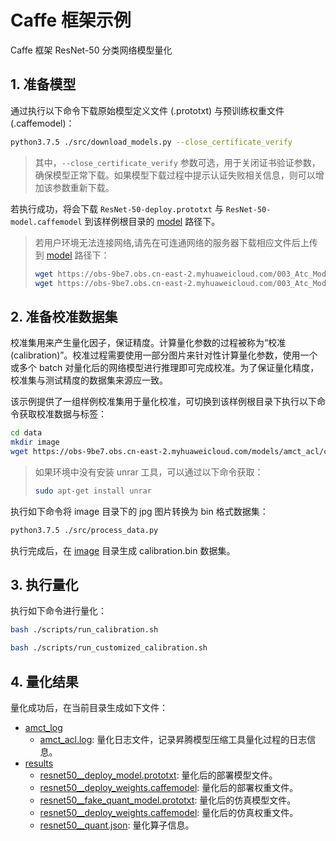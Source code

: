 # Caffe 框架示例

Caffe 框架 ResNet-50 分类网络模型量化

## 1. 准备模型

通过执行以下命令下载原始模型定义文件 (.prototxt) 与预训练权重文件 (.caffemodel)：

```bash
python3.7.5 ./src/download_models.py --close_certificate_verify
```

> 其中，`--close_certificate_verify` 参数可选，用于关闭证书验证参数，确保模型正常下载。如果模型下载过程中提示认证失败相关信息，则可以增加该参数重新下载。

若执行成功，将会下载 `ResNet-50-deploy.prototxt` 与 `ResNet-50-model.caffemodel` 到该样例根目录的 [model](./model/) 路径下。

> 若用户环境无法连接网络,请先在可连通网络的服务器下载相应文件后上传到 [model](./model/) 路径下：
>
> ```bash
> wget https://obs-9be7.obs.cn-east-2.myhuaweicloud.com/003_Atc_Models/AE/ATC%20Model/resnet_50/ResNet-50-deploy.prototxt
> wget https://obs-9be7.obs.cn-east-2.myhuaweicloud.com/003_Atc_Models/AE/ATC%20Model/resnet_50/ResNet-50-model.caffemodel
> ```

## 2. 准备校准数据集

校准集用来产生量化因子，保证精度。计算量化参数的过程被称为“校准 (calibration)”。校准过程需要使用一部分图片来针对性计算量化参数，使用一个或多个 batch 对量化后的网络模型进行推理即可完成校准。为了保证量化精度，校准集与测试精度的数据集来源应一致。

该示例提供了一组样例校准集用于量化校准，可切换到该样例根目录下执行以下命令获取校准数据与标签：

```bash
cd data
mkdir image
wget https://obs-9be7.obs.cn-east-2.myhuaweicloud.com/models/amct_acl/classification/calibration.rar
```

> 如果环境中没有安装 unrar 工具，可以通过以下命令获取：
>
> ```bash
> sudo apt-get install unrar
> ```

执行如下命令将 image 目录下的 jpg 图片转换为 bin 格式数据集：

```bash
python3.7.5 ./src/process_data.py
```

执行完成后，在 [image](./data/image/) 目录生成 calibration.bin 数据集。

## 3. 执行量化

执行如下命令进行量化：

```bash
bash ./scripts/run_calibration.sh 
```

```bash
bash ./scripts/run_customized_calibration.sh 
```


## 4. 量化结果

量化成功后，在当前目录生成如下文件：

+ [amct_log](./amct_log/)
  + [amct_acl.log](./amct_log/amct_acl.log): 量化日志文件，记录昇腾模型压缩工具量化过程的日志信息。
+ [results](./results/)
  + [resnet50__deploy_model.prototxt](./results/resnet50__deploy_model.prototxt): 量化后的部署模型文件。
  + [resnet50__deploy_weights.caffemodel](./results/resnet50__deploy_weights.caffemodel): 量化后的部署权重文件。
  + [resnet50__fake_quant_model.prototxt](./results/resnet50__fake_quant_model.prototxt): 量化后的仿真模型文件。
  + [resnet50__deploy_weights.caffemodel](./results/resnet50__deploy_weights.caffemodel): 量化后的仿真权重文件。
  + [resnet50__quant.json](./results/resnet50__quant.json): 量化算子信息。
